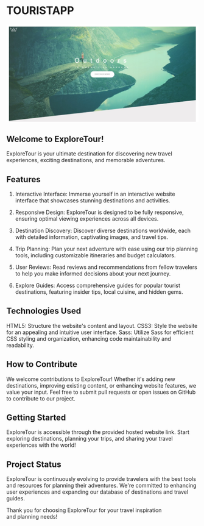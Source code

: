 # TOURISTAPP

![ExploreTour](https://github.com/danielkoucky/Touristapp/blob/main/assets/images/WhatsApp%20Image%202024-03-24%20at%2003.21.46_17cff455.jpg)

## Welcome to ExploreTour!

ExploreTour is your ultimate destination for discovering new travel experiences, exciting destinations, and memorable adventures.

## Features

1. Interactive Interface:
   Immerse yourself in an interactive website interface that showcases stunning destinations and activities.

2. Responsive Design:
   ExploreTour is designed to be fully responsive, ensuring optimal viewing experiences across all devices.

3. Destination Discovery:
   Discover diverse destinations worldwide, each with detailed information, captivating images, and travel tips.

4. Trip Planning:
   Plan your next adventure with ease using our trip planning tools, including customizable itineraries and budget calculators.

5. User Reviews:
   Read reviews and recommendations from fellow travelers to help you make informed decisions about your next journey.

6. Explore Guides:
   Access comprehensive guides for popular tourist destinations, featuring insider tips, local cuisine, and hidden gems.

## Technologies Used

HTML5: Structure the website's content and layout.
CSS3: Style the website for an appealing and intuitive user interface.
Sass: Utilize Sass for efficient CSS styling and organization, enhancing code maintainability and readability.
## How to Contribute

We welcome contributions to ExploreTour! Whether it's adding new destinations, improving existing content, or enhancing website features, we value your input. Feel free to submit pull requests or open issues on GitHub to contribute to our project.

## Getting Started

ExploreTour is accessible through the provided hosted website link. Start exploring destinations, planning your trips, and sharing your travel experiences with the world!

## Project Status

ExploreTour is continuously evolving to provide travelers with the best tools and resources for planning their adventures. We're committed to enhancing user experiences and expanding our database of destinations and travel guides.

Thank you for choosing ExploreTour for your travel inspiration and planning needs!
